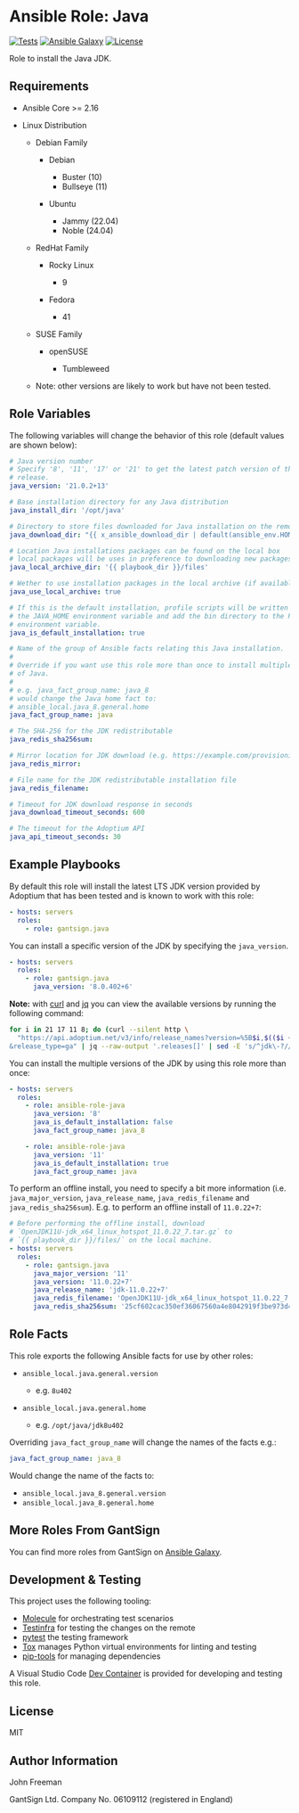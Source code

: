 Ansible Role: Java
==================

[![Tests](https://github.com/gantsign/ansible-role-java/workflows/Tests/badge.svg)](https://github.com/gantsign/ansible-role-java/actions?query=workflow%3ATests)
[![Ansible Galaxy](https://img.shields.io/badge/ansible--galaxy-gantsign.java-blue.svg)](https://galaxy.ansible.com/gantsign/java)
[![License](https://img.shields.io/badge/license-MIT-blue.svg)](https://raw.githubusercontent.com/gantsign/ansible-role-java/master/LICENSE)

Role to install the Java JDK.

Requirements
------------

* Ansible Core >= 2.16

* Linux Distribution

    * Debian Family

        * Debian

            * Buster (10)
            * Bullseye (11)

        * Ubuntu

            * Jammy (22.04)
            * Noble (24.04)

    * RedHat Family

        * Rocky Linux

            * 9

        * Fedora

            * 41

    * SUSE Family

        * openSUSE

            * Tumbleweed

    * Note: other versions are likely to work but have not been tested.

Role Variables
--------------

The following variables will change the behavior of this role (default values
are shown below):

```yaml
# Java version number
# Specify '8', '11', '17' or '21' to get the latest patch version of that
# release.
java_version: '21.0.2+13'

# Base installation directory for any Java distribution
java_install_dir: '/opt/java'

# Directory to store files downloaded for Java installation on the remote box
java_download_dir: "{{ x_ansible_download_dir | default(ansible_env.HOME + '/.ansible/tmp/downloads') }}"

# Location Java installations packages can be found on the local box
# local packages will be uses in preference to downloading new packages.
java_local_archive_dir: '{{ playbook_dir }}/files'

# Wether to use installation packages in the local archive (if available)
java_use_local_archive: true

# If this is the default installation, profile scripts will be written to set
# the JAVA_HOME environment variable and add the bin directory to the PATH
# environment variable.
java_is_default_installation: true

# Name of the group of Ansible facts relating this Java installation.
#
# Override if you want use this role more than once to install multiple versions
# of Java.
#
# e.g. java_fact_group_name: java_8
# would change the Java home fact to:
# ansible_local.java_8.general.home
java_fact_group_name: java

# The SHA-256 for the JDK redistributable
java_redis_sha256sum:

# Mirror location for JDK download (e.g. https://example.com/provisioning/files)
java_redis_mirror:

# File name for the JDK redistributable installation file
java_redis_filename:

# Timeout for JDK download response in seconds
java_download_timeout_seconds: 600

# The timeout for the Adoptium API
java_api_timeout_seconds: 30
```

Example Playbooks
-----------------

By default this role will install the latest LTS JDK version provided by
Adoptium that has been tested and is known to work with this role:

```yaml
- hosts: servers
  roles:
    - role: gantsign.java
```

You can install a specific version of the JDK by specifying the `java_version`.

```yaml
- hosts: servers
  roles:
    - role: gantsign.java
      java_version: '8.0.402+6'
```

**Note:** with [curl](https://curl.haxx.se) and
[jq](https://stedolan.github.io/jq) you can view the available versions by
running the following command:

```bash
for i in 21 17 11 8; do (curl --silent http \
  "https://api.adoptium.net/v3/info/release_names?version=%5B$i,$(($i + 1)))\
&release_type=ga" | jq --raw-output '.releases[]' | sed -E 's/^jdk\-?//'); done
```

You can install the multiple versions of the JDK by using this role more than
once:

```yaml
- hosts: servers
  roles:
    - role: ansible-role-java
      java_version: '8'
      java_is_default_installation: false
      java_fact_group_name: java_8

    - role: ansible-role-java
      java_version: '11'
      java_is_default_installation: true
      java_fact_group_name: java
```

To perform an offline install, you need to specify a bit more information (i.e.
`java_major_version`, `java_release_name`, `java_redis_filename` and
`java_redis_sha256sum`). E.g. to perform an offline install of `11.0.22+7`:

```yaml
# Before performing the offline install, download
# `OpenJDK11U-jdk_x64_linux_hotspot_11.0.22_7.tar.gz` to
# `{{ playbook_dir }}/files/` on the local machine.
- hosts: servers
  roles:
    - role: gantsign.java
      java_major_version: '11'
      java_version: '11.0.22+7'
      java_release_name: 'jdk-11.0.22+7'
      java_redis_filename: 'OpenJDK11U-jdk_x64_linux_hotspot_11.0.22_7.tar.gz'
      java_redis_sha256sum: '25cf602cac350ef36067560a4e8042919f3be973d419eac4d839e2e0000b2cc8'
```

Role Facts
----------

This role exports the following Ansible facts for use by other roles:

* `ansible_local.java.general.version`

    * e.g. `8u402`

* `ansible_local.java.general.home`

    * e.g. `/opt/java/jdk8u402`

Overriding `java_fact_group_name` will change the names of the facts e.g.:

```yaml
java_fact_group_name: java_8
```

Would change the name of the facts to:

* `ansible_local.java_8.general.version`
* `ansible_local.java_8.general.home`

More Roles From GantSign
------------------------

You can find more roles from GantSign on
[Ansible Galaxy](https://galaxy.ansible.com/ui/standalone/namespaces/2463/).

Development & Testing
---------------------

This project uses the following tooling:
* [Molecule](http://molecule.readthedocs.io/) for orchestrating test scenarios
* [Testinfra](http://testinfra.readthedocs.io/) for testing the changes on the
  remote
* [pytest](http://docs.pytest.org/) the testing framework
* [Tox](https://tox.wiki/en/latest/) manages Python virtual
  environments for linting and testing
* [pip-tools](https://github.com/jazzband/pip-tools) for managing dependencies

A Visual Studio Code
[Dev Container](https://code.visualstudio.com/docs/devcontainers/containers) is
provided for developing and testing this role.

License
-------

MIT

Author Information
------------------

John Freeman

GantSign Ltd.
Company No. 06109112 (registered in England)
